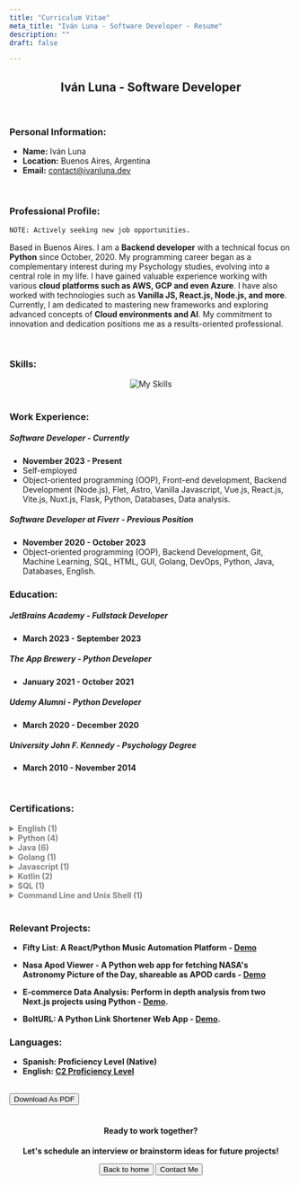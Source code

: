 ```yaml
---
title: "Curriculum Vitae"
meta_title: "Iván Luna - Software Developer - Resume"
description: ""
draft: false

---
```

<div style="text-align: center;">
  <h2>Iván Luna - Software Developer</h2>
</div>
<br>

### Personal Information:
- **Name:** Iván Luna
- **Location:** Buenos Aires, Argentina
- **Email:** [contact@ivanluna.dev](mailto:contact@ivanluna.dev)

<br>

### Professional Profile:
  ```bash
NOTE: Actively seeking new job opportunities.
```
Based in Buenos Aires. I am a **Backend developer** with a technical focus on **Python** since October, 2020. My programming career began as a complementary interest during my Psychology studies, evolving into a central role in my life. I have gained valuable experience working with various **cloud platforms such as AWS, GCP and even Azure**. I have also worked with technologies such as **Vanilla JS, React.js, Node.js, and more**. Currently, I am dedicated to mastering new frameworks and exploring advanced concepts of **Cloud environments and AI**. My commitment to innovation and dedication positions me as a results-oriented professional.

<br>

### Skills:

<div align="center">  

  <img src="https://skillicons.dev/icons?i=python,flask,django,nodejs,react,astro,vue,mysql,postgres,gcp,azure,vercel,netlify,git,html,js,css,docker&perline=6" alt="My Skills">

</div>

<br>

### Work Experience:

##### Software Developer - Currently
- **November 2023 - Present**
- Self-employed
- Object-oriented programming (OOP), Front-end development, Backend Development (Node.js), Flet, Astro, Vanilla Javascript, Vue.js, React.js, Vite.js, Nuxt.js, Flask, Python, Databases, Data analysis.

##### Software Developer at Fiverr - Previous Position
- **November 2020 - October 2023**
- Object-oriented programming (OOP), Backend Development, Git, Machine Learning, SQL, HTML, GUI, Golang, DevOps, Python, Java, Databases, English.

### Education:

##### JetBrains Academy - Fullstack Developer
- **March 2023 - September 2023**

##### The App Brewery - Python Developer
- **January 2021 - October 2021**

##### Udemy Alumni - Python Developer
- **March 2020 - December 2020**

##### University John F. Kennedy - Psychology Degree
- **March 2010 - November 2014**

<br>

### Certifications:
<b>
<details>
  <summary style="color: grey;">English (1)</summary>

- C2 Proficient:  
  - Issued by: EF International Language Centers  
  - Date of Issue: September 2023  
  - [Credential](https://www.efset.org/cert/d4vAsK)
</details>

<details>
  <summary style="color: grey;">Python (4)</summary>

- Python Core:
  - Issued by: JetBrains Academy  
  - Date of Issue: August 2023  
  - [Credential](https://hyperskill.org/certificates/51e65420-93f0-40b6-a65c-f7907d22b6af.pdf)

- SQL With Python:  
  - Issued by: Hyperskill  
  - Date of Issue: August 2023  
  - [Credential](https://hyperskill.org/certificates/fc57ab6c-889d-40ae-957e-3f74c3338ba2.pdf)

- Introduction To Data Science:  
  - Issued by: Hyperskill  
  - Date of Issue: July 2023  
  - [Credential](https://hyperskill.org/certificates/eab039fb-ab39-40ef-8bdf-272705c1d35d.pdf)

- Introduction To Python  
  - Issued by: Hyperskill  
  - Date of Issue: July 2023  
  - [Credential](https://hyperskill.org/certificates/99da3922-3555-4b3a-b111-70a02e279d6f.pdf)
</details>

<details>
  <summary style="color: grey;">Java (6)</summary>

- Spring Security for Java Backend Developers  
  - Issued by: JetBrains Academy  
  - Date of Issue: September 2023  
  - [Credential](https://hyperskill.org/certificates/ff20f638-acd5-4f75-8659-c7e21a08735a.pdf) 

- Java Backend Developer  
  - Issued by: JetBrains Academy  
  - Date of Issue: September 2023  
  - [Credential](https://hyperskill.org/certificates/d430b05a-41d5-4371-9623-adf9206fa496.pdf)  

- Java Core  
  - Issued by: JetBrains Academy  
  - Date of Issue: September 2023  
  - [Credential](https://hyperskill.org/certificates/5224398c-7dbc-4553-8447-0aced982ead1.pdf)  

- Java Desktop Application Developer  
  - Issued by: JetBrains Academy  
  - Date of Issue: September 2023  
  - [Credential](https://hyperskill.org/certificates/22b5284d-5d34-4fc3-858f-b46a0a1738d9.pdf)

- Java Developer  
  - Issued by: JetBrains Academy  
  - Date of Issue: September 2023  
  - [Credential](https://hyperskill.org/certificates/577ca8b9-bd43-4fea-8983-ae6b3b4823d4.pdf) 

- Introduction To Java  
  - Issued by: Hyperskill  
  - Date of Issue: July 2023  
  - [Credential](https://hyperskill.org/certificates/7aa60db2-49fe-4e51-afa9-9556530f856c.pdf) 
</details>

<details>
  <summary style="color: grey;">Golang (1)</summary>

- Introduction To Golang  
  - Issued by: JetBrains Academy  
  - Date of Issue: August 2023  
  - [Credential](https://hyperskill.org/certificates/0b905758-d367-4ea9-9b57-d0f91f0606bf.pdf)
</details>

<details>
  <summary style="color: grey;">Javascript (1)</summary>

- Introduction To Javascript  
  - Issued by: Hyperskill  
  - Date of Issue: July 2023  
  - [Credential](https://hyperskill.org/certificates/516dcb3e-e609-4c41-810a-2ed550794c82.pdf)
</details>

<details>
  <summary style="color: grey;">Kotlin (2)</summary>

- Kotlin Core  
  - Issued by: JetBrains Academy  
  - Date of Issue: September 2023  
  - [Credential](https://hyperskill.org/certificates/fee931c2-b7ba-4d78-a0ba-eea5f17e1568.pdf)

- Kotlin Developer  
  - Issued by: JetBrains Academy  
  - Date of Issue: September 2023  
  - [Credential](https://hyperskill.org/certificates/0792f898-83d9-465c-a7ce-eb5df2736d15.pdf)  
</details>

<details>
  <summary style="color: grey;">SQL (1)</summary>

- Introduction to SQL  
  - Issued by: Hyperskill  
  - Date of Issue: July 2023  
  - [Credential](https://hyperskill.org/certificates/466808f5-58d6-4fa9-b73a-00b3e2d2d898.pdfjects)
</details>

<details>
  <summary style="color: grey;">Command Line and Unix Shell (1)</summary>

- Command Line and Unix Shell  
  - Issued by: Hyperskill  
  - Date of Issue: August 2023  
  - [Credential](https://hyperskill.org/certificates/5d7dc626-255c-46d3-afc6-288aedf371e6.pdf)
</details>
<b>

<br>

### Relevant Projects:

- Fifty List: A React/Python Music Automation Platform - [Demo](https://ivanluna.dev/projects/post-reactpython-fiftylist)

- Nasa Apod Viewer - A Python web app for fetching NASA's Astronomy Picture of the Day, shareable as APOD cards - [Demo](https://ivanluna.dev/projects/post-nasa-apod-viewer/)

- E-commerce Data Analysis: Perform in depth analysis from two Next.js projects using Python - [Demo](https://ivanluna.dev/projects/post-python-ecommerce).

- BoltURL: A Python Link Shortener Web App - [Demo](https://ivanluna.dev/projects/post-python-bolturl).

### Languages:
- Spanish: Proficiency Level (Native)
- English: [C2 Proficiency Level](https://www.efset.org/cert/d4vAsK)

<br>
<div class="flex justify-center">
  <button class="btn btn-primary" onclick="downloadPDF('/pdf/ivan-luna-software-developer-resume-eng.pdf', 'ivan-luna-resume.pdf');">Download As PDF</button>
</div>

<script>
function downloadPDF(pdfPath, fileName) {
  var link = document.createElement('a');
  link.href = pdfPath;
  link.download = fileName;
  document.body.appendChild(link);
  link.click();
  document.body.removeChild(link);
}
</script>

<div style="text-align: center;">
  <br>
  <h4>Ready to work together?</h4>
  <p>Let's schedule an interview or brainstorm ideas for future projects!</p>
    <div class="flex justify-between">
        <button class="btn btn-primary" onclick="window.location.href='/';">Back to home</button>
        <button class="btn btn-primary" onclick="window.location.href='/contact';">Contact Me</button>
    </div>
</div>
